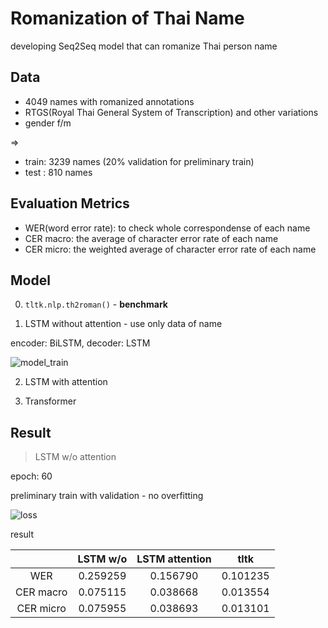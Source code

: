 # Romanization of Thai Name

developing Seq2Seq model that can romanize Thai person name 

## Data

- 4049 names with romanized annotations
- RTGS(Royal Thai General System of Transcription) and other variations
- gender f/m

=> 

- train: 3239 names (20% validation for preliminary train)
- test :  810 names

## Evaluation Metrics

- WER(word error rate): to check whole correspondense of each name
- CER macro: the average of character error rate of each name 
- CER micro: the weighted average of character error rate of each name 

## Model

0. `tltk.nlp.th2roman()` - **benchmark**

1. LSTM without attention - use only data of name

encoder: BiLSTM, decoder: LSTM

![model_train](https://user-images.githubusercontent.com/44984892/174532893-8ff54723-457a-4a33-a12c-c437d9e78934.png)

2. LSTM with attention

3. Transformer

## Result
> LSTM w/o attention 

epoch: 60

preliminary train with validation - no overfitting

![loss](https://user-images.githubusercontent.com/44984892/174543126-0d9923db-9dd9-4c58-bcb0-92e152c2b7b7.png)

result 

||LSTM w/o|LSTM attention|tltk|
|:-:|:-:|:-:|:-:|
|WER|0.259259|0.156790|0.101235|
|CER macro|0.075115|0.038668|0.013554|
|CER micro|0.075955|0.038693|0.013101|
